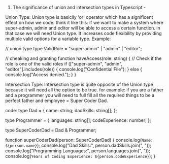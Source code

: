 1. The significance of union and intersection types in Typescript -

Union Type:
Union type is basiclly 'or' operator which has a significent effect on how we code. think it like this: if we want to make a system where super-admin, admin and editor will be able to access a certain function. in that case we will need Union type. It increases code flexibility by providing multiple valid options for a variable type. 
Example: 

// union type
type ValidRole = "super-admin" | "admin" | "editor";

// cheaking and granting 
function haveAccess(role: string) {
    // Check if the role is one of the valid roles
    if (["super-admin", "admin", "editor"].includes(role)) {
        console.log("Confidential File");
    } else {
        console.log("Access denied.");
    }
}

Intersection Type:
Intersection type is quite opposite of the Union type because it will need all the option to be true. 
for example: if you are a father and a programmer you will need to full fill all the required things to be a perfect father and employee = Super Coder Dad.

code:
type Dad = {
    name: string;
    dadSkills: string[];
};

type Programmer = {
    languages: string[];
    codeExperience: number;
};

type SuperCoderDad = Dad & Programmer;

function superCoderDad(person: SuperCoderDad) {
    console.log(`Name: ${person.name}`);
    console.log("Dad Skills:", person.dadSkills.join(", "));
    console.log("Programming Languages:", person.languages.join(", "));
    console.log(`Years of Coding Experience: ${person.codeExperience}`);
}


